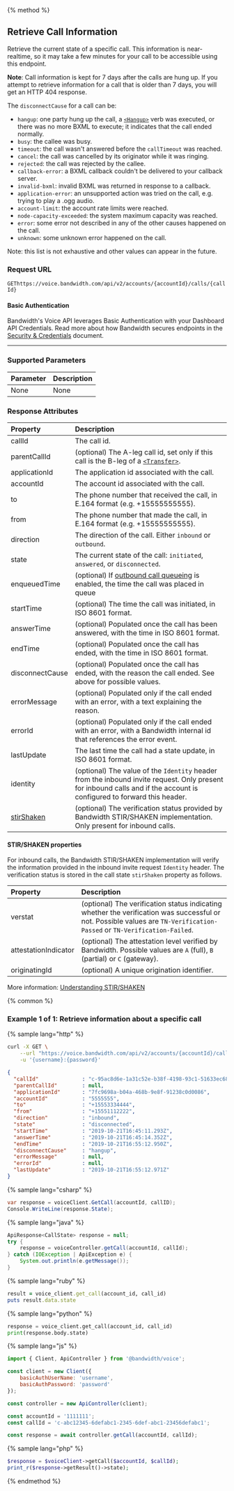 {% method %}

## Retrieve Call Information
Retrieve the current state of a specific call. This information is near-realtime, so it may take
a few minutes for your call to be accessible using this endpoint.

**Note**: Call information is kept for 7 days after the calls are hung up. If you attempt to
retrieve information for a call that is older than 7 days, you will get an HTTP 404 response.

The `disconnectCause` for a call can be:
- `hangup`: one party hung up the call, a [`<Hangup>`](../../bxml/verbs/hangup.md) verb was executed, or there was no more BXML to execute; it indicates that the call ended normally.
- `busy`: the callee was busy.
- `timeout`: the call wasn't answered before the `callTimeout` was reached.
- `cancel`: the call was cancelled by its originator while it was ringing.
- `rejected`: the call was rejected by the callee.
- `callback-error`: a BXML callback couldn't be delivered to your callback server.
- `invalid-bxml`: invalid BXML was returned in response to a callback.
- `application-error`: an unsupported action was tried on the call, e.g. trying to play a .ogg audio.
- `account-limit`: the account rate limits were reached.
- `node-capacity-exceeded`: the system maximum capacity was reached.
- `error`: some error not described in any of the other causes happened on the call.
- `unknown`: some unknown error happened on the call.

Note: this list is not exhaustive and other values can appear in the future.

### Request URL

<code class="get">GET</code>`https://voice.bandwidth.com/api/v2/accounts/{accountId}/calls/{callId}`

#### Basic Authentication

Bandwidth's Voice API leverages Basic Authentication with your Dashboard API Credentials. Read more about how Bandwidth secures endpoints in the [Security & Credentials](../../../guides/accountCredentials.md) document.

---

### Supported Parameters

| Parameter | Description |
|:----------|:------------|
| None      | None        |

### Response Attributes

| Property        | Description                                                                                                              |
|:----------------|:-------------------------------------------------------------------------------------------------------------------------|
| callId          | The call id.                                                                                                             |
| parentCallId    | (optional) The A-leg call id, set only if this call is the B-leg of a [`<Transfer>`](../../bxml/verbs/transfer.md).      |
| applicationId   | The application id associated  with the call.                                                                            |
| accountId       | The account id associated with the call.                                                                                 |
| to              | The phone number that received the call, in E.164 format (e.g. +15555555555).                                            |
| from            | The phone number that made the call, in E.164 format (e.g. +15555555555).                                                |
| direction       | The direction of the call. Either `inbound` or `outbound`.                                                               |
| state           | The current state of the call: `initiated`, `answered`, or `disconnected`.                                               |
| enqueuedTime    | (optional) If [outbound call queueing](../../rateLimits.md) is enabled, the time the call was placed in queue
| startTime       | (optional) The time the call was initiated, in ISO 8601 format.                                                                     |
| answerTime      | (optional) Populated once the call has been answered, with the time in ISO 8601 format.                                  |
| endTime         | (optional) Populated once the call has ended, with the time in ISO 8601 format.                                          |
| disconnectCause | (optional) Populated once the call has ended, with the reason the call ended. See above for possible values. |
| errorMessage    | (optional) Populated only if the call ended with an error, with a text explaining the reason.                            |
| errorId         | (optional) Populated only if the call ended with an error, with a Bandwidth internal id that references the error event. |
| lastUpdate      | The last time the call had a state update, in ISO 8601 format.                                                           |
| identity        | (optional) The value of the `Identity` header from the inbound invite request. Only present for inbound calls and if the account is configured to forward this header. |
| [stirShaken](#stirshaken-properties) | (optional) The verification status provided by Bandwidth STIR/SHAKEN implementation. Only present for inbound calls. |

#### STIR/SHAKEN properties

For inbound calls, the Bandwidth STIR/SHAKEN implementation will verify the information provided in the inbound invite request `Identity` header. The verification status is stored in the call state `stirShaken` property as follows.

| Property          | Description |
|:------------------|:------------|
| verstat | (optional) The verification status indicating whether the verification was successful or not. Possible values are `TN-Verification-Passed` or `TN-Verification-Failed`. |
| attestationIndicator | (optional) The attestation level verified by Bandwidth. Possible values are `A` (full), `B` (partial) or `C` (gateway). |
| originatingId | (optional) A unique origination identifier. |

More information: [Understanding STIR/SHAKEN](https://www.bandwidth.com/regulations/stir-shaken)

{% common %}

### Example 1 of 1: Retrieve information about a specific call

{% sample lang="http" %}

```bash
curl -X GET \
    --url "https://voice.bandwidth.com/api/v2/accounts/{accountId}/calls/{callId}" \
    -u '{username}:{password}'
```

```json
{
  "callId"              : "c-95ac8d6e-1a31c52e-b38f-4198-93c1-51633ec68f8d",
  "parentCallId"        : null,
  "applicationId"       : "7fc9698a-b04a-468b-9e8f-91238c0d0086",
  "accountId"           : "5555555",
  "to"                  : "+15553334444",
  "from"                : "+15551112222",
  "direction"           : "inbound",
  "state"               : "disconnected",
  "startTime"           : "2019-10-21T16:45:11.293Z",
  "answerTime"          : "2019-10-21T16:45:14.352Z",
  "endTime"             : "2019-10-21T16:55:12.950Z",
  "disconnectCause"     : "hangup",
  "errorMessage"        : null,
  "errorId"             : null,
  "lastUpdate"          : "2019-10-21T16:55:12.971Z"
}
```

{% sample lang="csharp" %}

```csharp
var response = voiceClient.GetCall(accountId, callID);
Console.WriteLine(response.State);
```

{% sample lang="java" %}

```java
ApiResponse<CallState> response = null;
try {
    response = voiceController.getCall(accountId, callId);
} catch (IOException | ApiException e) {
    System.out.println(e.getMessage());
}
```

{% sample lang="ruby" %}

```ruby
result = voice_client.get_call(account_id, call_id)
puts result.data.state
```

{% sample lang="python" %}

```python
response = voice_client.get_call(account_id, call_id)
print(response.body.state)
```

{% sample lang="js" %}

```js
import { Client, ApiController } from '@bandwidth/voice';

const client = new Client({
    basicAuthUserName: 'username',
    basicAuthPassword: 'password'
});

const controller = new ApiController(client);

const accountId = '1111111';
const callId = 'c-abc12345-6defabc1-2345-6def-abc1-23456defabc1';

const response = await controller.getCall(accountId, callId);
```

{% sample lang="php" %}

```php
$response = $voiceClient->getCall($accountId, $callId);
print_r($response->getResult()->state);
```

{% endmethod %}
